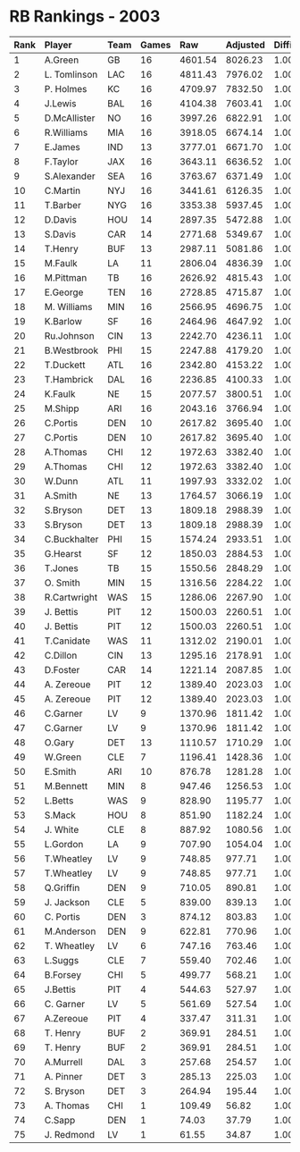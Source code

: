 # RB Rankings - 2003

| Rank | Player       | Team | Games | Raw     | Adjusted | Difficulty | Avg/Game | Typical | Consistency    | Trend    |
| :----| :------------| :----| :-----| :-------| :--------| :----------| :--------| :-------| :--------------| :--------|
| 1    | A.Green      | GB   | 16    | 4601.54 | 8026.23  | 1.000      | 501.64   | 510.67  | 9/1/6          | +66.9%   |
| 2    | L. Tomlinson | LAC  | 16    | 4811.43 | 7976.02  | 1.000      | 498.50   | 507.18  | 7/0/9          | +96.1%   |
| 3    | P. Holmes    | KC   | 16    | 4709.97 | 7832.50  | 1.000      | 489.53   | 488.42  | 6/3/7          | +36.5%   |
| 4    | J.Lewis      | BAL  | 16    | 4104.38 | 7603.41  | 1.000      | 475.21   | 511.01  | 9/2/5          | +78.0%   |
| 5    | D.McAllister | NO   | 16    | 3997.26 | 6822.91  | 1.000      | 426.43   | 433.77  | 8/1/7          | +55.9%   |
| 6    | R.Williams   | MIA  | 16    | 3918.05 | 6674.14  | 1.000      | 417.13   | 436.19  | 7/3/6          | +48.0%   |
| 7    | E.James      | IND  | 13    | 3777.01 | 6671.70  | 1.000      | 513.21   | 504.07  | 6/2/5          | +95.2%   |
| 8    | F.Taylor     | JAX  | 16    | 3643.11 | 6636.52  | 1.000      | 414.78   | 399.95  | 6/2/8          | +57.0%   |
| 9    | S.Alexander  | SEA  | 16    | 3763.67 | 6371.49  | 1.000      | 398.22   | 415.48  | 6/1/9          | +53.5%   |
| 10   | C.Martin     | NYJ  | 16    | 3441.61 | 6126.35  | 1.000      | 382.90   | 387.80  | 7/2/7          | +89.8%   |
| 11   | T.Barber     | NYG  | 16    | 3353.38 | 5937.45  | 1.000      | 371.09   | 401.32  | 8/3/5          | +85.3%   |
| 12   | D.Davis      | HOU  | 14    | 2897.35 | 5472.88  | 1.000      | 390.92   | 362.47  | 5/0/9          | +101.1%  |
| 13   | S.Davis      | CAR  | 14    | 2771.68 | 5349.67  | 1.000      | 382.12   | 409.70  | 8/0/6          | +91.3%   |
| 14   | T.Henry      | BUF  | 13    | 2987.11 | 5081.86  | 1.000      | 390.91   | 390.91  | None/None/None | None     |
| 15   | M.Faulk      | LA   | 11    | 2806.04 | 4836.39  | 1.000      | 439.67   | 446.75  | 4/1/6          | +67.0%   |
| 16   | M.Pittman    | TB   | 16    | 2626.92 | 4815.43  | 1.000      | 300.96   | 272.93  | 5/2/9          | +91.7%   |
| 17   | E.George     | TEN  | 16    | 2728.85 | 4715.87  | 1.000      | 294.74   | 293.93  | 8/1/7          | +105.9%  |
| 18   | M. Williams  | MIN  | 16    | 2566.95 | 4696.75  | 1.000      | 293.55   | 288.48  | 9/2/5          | +84.0%   |
| 19   | K.Barlow     | SF   | 16    | 2464.96 | 4647.92  | 1.000      | 290.50   | 256.63  | 9/0/7          | +195.9%  |
| 20   | Ru.Johnson   | CIN  | 13    | 2242.70 | 4236.11  | 1.000      | 325.85   | 291.29  | 7/0/6          | +254.0%  |
| 21   | B.Westbrook  | PHI  | 15    | 2247.88 | 4179.20  | 1.000      | 278.61   | 246.70  | 5/1/9          | +217.3%  |
| 22   | T.Duckett    | ATL  | 16    | 2342.80 | 4153.22  | 1.000      | 259.58   | 269.93  | 7/3/6          | +114.0%  |
| 23   | T.Hambrick   | DAL  | 16    | 2236.85 | 4100.33  | 1.000      | 256.27   | 242.53  | 7/2/7          | +161.9%  |
| 24   | K.Faulk      | NE   | 15    | 2077.57 | 3800.51  | 1.000      | 253.37   | 212.23  | 5/0/10         | +143.1%  |
| 25   | M.Shipp      | ARI  | 16    | 2043.16 | 3766.94  | 1.000      | 235.43   | 245.66  | 10/0/6         | +269.7%  |
| 26   | C.Portis     | DEN  | 10    | 2617.82 | 3695.40  | 1.000      | 369.54   | 410.72  | 7/0/6          | +113.8%  |
| 27   | C.Portis     | DEN  | 10    | 2617.82 | 3695.40  | 1.000      | 369.54   | 410.72  | 7/0/6          | +113.8%  |
| 28   | A.Thomas     | CHI  | 12    | 1972.63 | 3382.40  | 1.000      | 281.87   | 105.28  | 7/2/4          | +113.7%  |
| 29   | A.Thomas     | CHI  | 12    | 1972.63 | 3382.40  | 1.000      | 281.87   | 105.28  | 7/2/4          | +113.7%  |
| 30   | W.Dunn       | ATL  | 11    | 1997.93 | 3332.02  | 1.000      | 302.91   | 300.56  | 5/1/5          | INACTIVE |
| 31   | A.Smith      | NE   | 13    | 1764.57 | 3066.19  | 1.000      | 235.86   | 221.78  | 6/1/6          | +227.1%  |
| 32   | S.Bryson     | DET  | 13    | 1809.18 | 2988.39  | 1.000      | 229.88   | 185.38  | 6/0/10         | +116.6%  |
| 33   | S.Bryson     | DET  | 13    | 1809.18 | 2988.39  | 1.000      | 229.88   | 185.38  | 6/0/10         | +116.6%  |
| 34   | C.Buckhalter | PHI  | 15    | 1574.24 | 2933.51  | 1.000      | 195.57   | 176.23  | 7/2/6          | +319.4%  |
| 35   | G.Hearst     | SF   | 12    | 1850.03 | 2884.53  | 1.000      | 240.38   | 243.06  | 7/1/4          | INACTIVE |
| 36   | T.Jones      | TB   | 15    | 1550.56 | 2848.29  | 1.000      | 189.89   | 180.98  | 8/0/7          | +343.8%  |
| 37   | O. Smith     | MIN  | 15    | 1316.56 | 2284.22  | 1.000      | 152.28   | 107.09  | 7/0/8          | +1453.0% |
| 38   | R.Cartwright | WAS  | 15    | 1286.06 | 2267.90  | 1.000      | 151.19   | 140.56  | 7/1/7          | +299.7%  |
| 39   | J. Bettis    | PIT  | 12    | 1500.03 | 2260.51  | 1.000      | 188.38   | 204.56  | 7/2/7          | +161.9%  |
| 40   | J. Bettis    | PIT  | 12    | 1500.03 | 2260.51  | 1.000      | 188.38   | 204.56  | 7/2/7          | +161.9%  |
| 41   | T.Canidate   | WAS  | 11    | 1312.02 | 2190.01  | 1.000      | 199.09   | 193.76  | 5/1/5          | INACTIVE |
| 42   | C.Dillon     | CIN  | 13    | 1295.16 | 2178.91  | 1.000      | 167.61   | 163.73  | 7/1/5          | +177.6%  |
| 43   | D.Foster     | CAR  | 14    | 1221.14 | 2087.85  | 1.000      | 149.13   | 150.24  | 9/0/5          | +380.8%  |
| 44   | A. Zereoue   | PIT  | 12    | 1389.40 | 2023.03  | 1.000      | 168.59   | 98.27   | 11/0/5         | +190.0%  |
| 45   | A. Zereoue   | PIT  | 12    | 1389.40 | 2023.03  | 1.000      | 168.59   | 98.27   | 11/0/5         | +190.0%  |
| 46   | C.Garner     | LV   | 9     | 1370.96 | 1811.42  | 1.000      | 201.27   | 129.63  | 7/0/7          | +171.4%  |
| 47   | C.Garner     | LV   | 9     | 1370.96 | 1811.42  | 1.000      | 201.27   | 129.63  | 7/0/7          | +171.4%  |
| 48   | O.Gary       | DET  | 13    | 1110.57 | 1710.29  | 1.000      | 131.56   | 113.95  | 6/1/6          | INACTIVE |
| 49   | W.Green      | CLE  | 7     | 1196.41 | 1428.36  | 1.000      | 204.05   | 213.72  | 4/0/3          | INACTIVE |
| 50   | E.Smith      | ARI  | 10    | 876.78  | 1281.28  | 1.000      | 128.13   | 125.37  | 4/1/5          | +177.9%  |
| 51   | M.Bennett    | MIN  | 8     | 947.46  | 1256.53  | 1.000      | 157.07   | 179.65  | 5/0/3          | +124.8%  |
| 52   | L.Betts      | WAS  | 9     | 828.90  | 1195.77  | 1.000      | 132.86   | 151.94  | 4/1/4          | INACTIVE |
| 53   | S.Mack       | HOU  | 8     | 851.90  | 1182.24  | 1.000      | 147.78   | 162.75  | 4/0/4          | INACTIVE |
| 54   | J. White     | CLE  | 8     | 887.92  | 1080.56  | 1.000      | 135.07   | 146.35  | 6/0/2          | +137.3%  |
| 55   | L.Gordon     | LA   | 9     | 707.90  | 1054.04  | 1.000      | 117.12   | 116.45  | 5/0/4          | +647.6%  |
| 56   | T.Wheatley   | LV   | 9     | 748.85  | 977.71   | 1.000      | 108.63   | 107.64  | 9/0/6          | +212.0%  |
| 57   | T.Wheatley   | LV   | 9     | 748.85  | 977.71   | 1.000      | 108.63   | 107.64  | 9/0/6          | +212.0%  |
| 58   | Q.Griffin    | DEN  | 9     | 710.05  | 890.81   | 1.000      | 98.98    | 61.17   | 5/0/4          | +542.3%  |
| 59   | J. Jackson   | CLE  | 5     | 839.00  | 839.13   | 1.000      | 167.83   | 153.15  | 2/0/3          | INACTIVE |
| 60   | C. Portis    | DEN  | 3     | 874.12  | 803.83   | 1.000      | 267.94   | 267.94  | None/None/None | None     |
| 61   | M.Anderson   | DEN  | 9     | 622.81  | 770.96   | 1.000      | 85.66    | 86.54   | 5/0/4          | +943.4%  |
| 62   | T. Wheatley  | LV   | 6     | 747.16  | 763.46   | 1.000      | 127.24   | 127.24  | None/None/None | None     |
| 63   | L.Suggs      | CLE  | 7     | 559.40  | 702.46   | 1.000      | 100.35   | 92.46   | 5/0/2          | +0.0%    |
| 64   | B.Forsey     | CHI  | 5     | 499.77  | 568.21   | 1.000      | 113.64   | 95.60   | 3/0/2          | N/A      |
| 65   | J.Bettis     | PIT  | 4     | 544.63  | 527.97   | 1.000      | 131.99   | 131.99  | None/None/None | None     |
| 66   | C. Garner    | LV   | 5     | 561.69  | 527.54   | 1.000      | 105.51   | 105.51  | None/None/None | None     |
| 67   | A.Zereoue    | PIT  | 4     | 337.47  | 311.31   | 1.000      | 77.83    | 77.83   | None/None/None | None     |
| 68   | T. Henry     | BUF  | 2     | 369.91  | 284.51   | 1.000      | 142.26   | 381.35  | 7/2/6          | +92.5%   |
| 69   | T. Henry     | BUF  | 2     | 369.91  | 284.51   | 1.000      | 142.26   | 381.35  | 7/2/6          | +92.5%   |
| 70   | A.Murrell    | DAL  | 3     | 257.68  | 254.57   | 1.000      | 84.86    | 84.86   | 1/1/1          | INACTIVE |
| 71   | A. Pinner    | DET  | 3     | 285.13  | 225.03   | 1.000      | 75.01    | 75.01   | 2/0/1          | N/A      |
| 72   | S. Bryson    | DET  | 3     | 264.94  | 195.44   | 1.000      | 65.15    | 65.15   | None/None/None | None     |
| 73   | A. Thomas    | CHI  | 1     | 109.49  | 56.82    | 1.000      | 56.82    | 56.82   | None/None/None | None     |
| 74   | C.Sapp       | DEN  | 1     | 74.03   | 37.79    | 1.000      | 37.79    | 37.79   | 0/1/0          | N/A      |
| 75   | J. Redmond   | LV   | 1     | 61.55   | 34.87    | 1.000      | 34.87    | 34.87   | 0/1/0          | N/A      |

